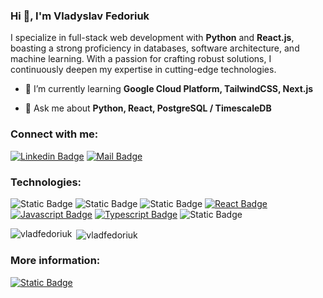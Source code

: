 <h3 align="left">Hi 👋, I'm Vladyslav Fedoriuk</h1>
<p align="left">I specialize in full-stack web development with <b>Python</b> and <b>React.js</b>, boasting a strong proficiency in databases, software architecture, and machine learning. With a passion for crafting robust solutions, I continuously deepen my expertise in cutting-edge technologies.</p>

- 🌱 I’m currently learning **Google Cloud Platform, TailwindCSS, Next.js**

- 💬 Ask me about **Python, React, PostgreSQL / TimescaleDB**

<h3 align="left">Connect with me:</h3>

[![Linkedin Badge](https://img.shields.io/badge/-Vladyslav_Fedoriuk-0e76a8?style=flat&labelColor=0e76a8&logo=linkedin&logoColor=white)](https://www.linkedin.com/in/vladyslav-fedoriuk/) [![Mail Badge](https://img.shields.io/badge/-Vladyslav_Fedoriuk-c0392b?style=flat&labelColor=c0392b&logo=gmail&logoColor=white)](mailto:vlad.fedoriuk2000@gmail.com)


<h3 align="left">Technologies:</h3>

![Static Badge](https://img.shields.io/badge/Python-%2300695f?style=for-the-badge&logo=python&labelColor=black) ![Static Badge](https://img.shields.io/badge/Django-%23009688?style=for-the-badge&logo=django&labelColor=black) ![Static Badge](https://img.shields.io/badge/FastAPI-%2333ab9f?style=for-the-badge&logo=fastapi&labelColor=black) [![React Badge](https://img.shields.io/badge/-React-61DBFB?style=for-the-badge&labelColor=black&logo=react&logoColor=61DBFB)](#) [![Javascript Badge](https://img.shields.io/badge/-Javascript-F0DB4F?style=for-the-badge&labelColor=black&logo=javascript&logoColor=F0DB4F)](#) [![Typescript Badge](https://img.shields.io/badge/-Typescript-007acc?style=for-the-badge&labelColor=black&logo=typescript&logoColor=007acc)](#)
![Static Badge](https://img.shields.io/badge/PostgreSQL-%231c54b2?style=for-the-badge&logo=postgresql&labelColor=%23eeeeee)


<p><img align="left" src="https://github-readme-stats.vercel.app/api/top-langs?username=vladfedoriuk&show_icons=true&locale=en&layout=compact" alt="vladfedoriuk" /></p>

<p>&nbsp;<img align="center" src="https://github-readme-stats.vercel.app/api?username=vladfedoriuk&show_icons=true&locale=en" alt="vladfedoriuk" /></p>

<h3 align="left">More information:</h3>

[![Static Badge](https://img.shields.io/badge/%20Download_my_resume-%23eceff1?style=social&logo=googledocs&labelColor=%23eceff1)](https://github.com/user-attachments/files/16737351/Vladyslav_Fedoriuk_resume.pdf)
